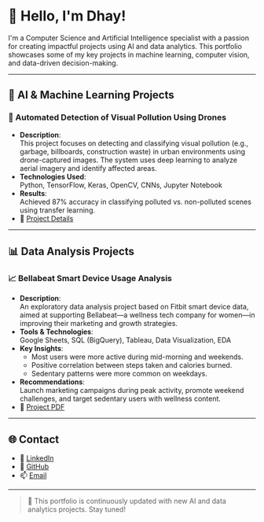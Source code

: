 # 👋 Hello, I'm Dhay!

I'm a Computer Science and Artificial Intelligence specialist with a passion for creating impactful projects using AI and data analytics. This portfolio showcases some of my key projects in machine learning, computer vision, and data-driven decision-making.

---

## 🧠 AI & Machine Learning Projects

### 🔹 Automated Detection of Visual Pollution Using Drones
- **Description**:  
  This project focuses on detecting and classifying visual pollution (e.g., garbage, billboards, construction waste) in urban environments using drone-captured images. The system uses deep learning to analyze aerial imagery and identify affected areas.
- **Technologies Used**:  
  Python, TensorFlow, Keras, OpenCV, CNNs, Jupyter Notebook
- **Results**:  
  Achieved 87% accuracy in classifying polluted vs. non-polluted scenes using transfer learning.
- 🔗 [Project Details](./projects/ai/visual-pollution-detection/README.md)

---

## 📊 Data Analysis Projects

### 📈 Bellabeat Smart Device Usage Analysis
- **Description**:  
  An exploratory data analysis project based on Fitbit smart device data, aimed at supporting Bellabeat—a wellness tech company for women—in improving their marketing and growth strategies.
- **Tools & Technologies**:  
  Google Sheets, SQL (BigQuery), Tableau, Data Visualization, EDA
- **Key Insights**:  
  - Most users were more active during mid-morning and weekends.  
  - Positive correlation between steps taken and calories burned.  
  - Sedentary patterns were more common on weekdays.
- **Recommendations**:  
  Launch marketing campaigns during peak activity, promote weekend challenges, and target sedentary users with wellness content.
- 🔗 [Project PDF](./projects/data-analysis/bellabeat-smart-usage/google_final_project.pdf)

---

## 🌐 Contact

- 💼 [LinkedIn](https://www.linkedin.com/in/dhay-alsuwat-09555b1bb/)
- 🐙 [GitHub](https://github.com/22-dhay/my-portfolio)
- 📫 [Email](dhayalsawat@gmail.com)

---

> 🚀 This portfolio is continuously updated with new AI and data analytics projects. Stay tuned!
